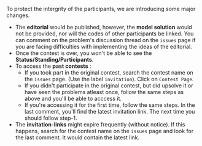 To protect the intergrity of the participants, we are introducing some major changes. 

* The **editorial** would be published, however, the **model solution** would not be provided, nor will the codes of other participants be linked. You can comment on the problem's discussion thread on the `issues` page if you are facing difficulties with implementing the ideas of the editorial.
* Once the contest is over, you won't be able to see the **Status/Standing/Participants**.
* To access the **past contests** :
	* If you took part in the original contest, search the contest name on the `issues` page. (Use the label `invitation`). Click on `Contest Page`.
	* If you didn't participate in the original contest, but did upsolve it or have seen the problems atleast once, follow the same steps as above and you'll be able to acccess it.
	* If you're accessing it for the first time, follow the same steps. In the last comment, you'll find the latest invitation link. The next time you should follow step-1.
* The **invitation-links** might expire frequently (without notice). If this happens, search for the contest name on the `issues` page and look for the last comment. It would contain the latest link.

